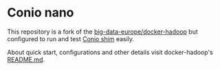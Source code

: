 # Conio nano

This repository is a fork of the [big-data-europe/docker-hadoop](https://github.com/big-data-europe/docker-hadoop) but configured to run and test [Conio shim](https://github.com/conio-tools/conio-shim) easily.

About quick start, configurations and other details visit docker-hadoop's [README.md](https://github.com/big-data-europe/docker-hadoop/blob/master/README.md).
